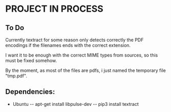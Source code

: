 
# PROJECT IN PROCESS

## To Do

Currently textract for some reason only detects correctly the PDF encodings if the filenames ends with the correct extension.

I want it to be enough with the correct MIME types from sources, so this must be fixed somehow.

By the moment, as most of the files are pdfs, i just named the temporary file "tmp.pdf".


## Dependencies:

- Ubuntu
-- apt-get install libpulse-dev
-- pip3 install textract

